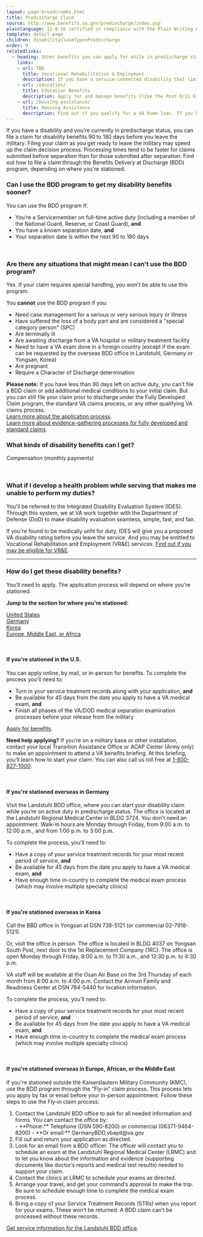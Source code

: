 ```yaml
---
layout: page-breadcrumbs.html
title: Predischarge Claim
source: http://www.benefits.va.gov/predischarge/index.asp
plainlanguage: 11-8-16 certified in compliance with the Plain Writing Act
template: detail-page
children: disabilityClaimTypesPredischarge
order: 9
relatedlinks:
  - heading: Other benefits you can apply for while in predischarge status
    links:   
    - url: TBD
      title: Vocational Rehabilitation & Employment
      description: If you have a service-connected disability that limits your ability to work or prevents you from working, find out how to apply for VR&E benefits and services like help exploring career options and getting more training if required.
    - url: /education/
      title: Education Benefits
      description: Apply for and manage benefits (like the Post-9/11 GI Bill benefits) that help you pay for college and training programs.
    - url: /housing-assistance/
      title: Housing Assistance
      description: Find out if you qualify for a VA home loan. If you have a service-connected disability, find out if you qualify for a housing grant to help you live more independently.
---
```


<div class="va-introtext">

If you have a disability and you’re currently in predischarge status, you can file a claim for disability benefits 90 to 180 days before you leave the military. Filing your claim as you get ready to leave the military may speed up the claim decision process. Processing times tend to be faster for claims submitted before separation than for those submitted after separation. Find out how to file a claim through the Benefits Delivery at Discharge (BDD) program, depending on where you're stationed.

</div>

<div class="feature" markdown="1">

### Can I use the BDD program to get my disability benefits sooner?
You can use the BDD program if:
-	You’re a Servicemember on full-time active duty (including a member of the National Guard, Reserve, or Coast Guard), **and**
- You have a known separation date, **and**
-	Your separation date is within the next 90 to 180 days 

<br>

### Are there any situations that might mean I can't use the BDD program?
Yes. If your claim requires special handling, you won't be able to use this program.

You **cannot** use the BDD program if you:
- Need case management for a serious or very serious injury or illness
- Have suffered the loss of a body part and are considered a "special category person" (SPC)
- Are terminally ill
- Are awaiting discharge from a VA hospital or military treatment facility
- Need to have a VA exam done in a foreign country (except if the exam can be requested by the overseas BDD office in Landstuhl, Germany or Yongsan, Korea)
- Are pregnant
- Require a Character of Discharge determination

**Please note:** If you have less than 90 days left on active duty, you can't file a BDD claim or add additional medical conditions to your initial claim. But you can still file your claim prior to discharge under the Fully Developed Claim program, the standard VA claims process, or any other qualifying VA claims process.</br>
[Learn more about the application process](/disability-benefits/apply/).</br>
[Learn more about evidence-gathering processes for fully developed and standard claims](/disability-benefits/apply/evidence/).

</div>

### What kinds of disability benefits can I get?
Compensation (monthly payments)

<br>

### What if I develop a health problem while serving that makes me unable to perform my duties?
You'll be referred to the Integrated Disability Evaluation System (IDES). Through this system, we at VA work together with the Department of Defense (DoD) to make disability evaluation seamless, simple, fast, and fair.

If you're found to be medically unfit for duty, IDES will give you a proposed VA disability rating before you leave the service. And you may be entitled to Vocational Rehabilitation and Employment (VR&E) services. [Find out if you may be eligible for VR&E](TBD).

-----

### How do I get these disability benefits? 
You'll need to apply. The application process will depend on where you're stationed.

**Jump to the section for where you're stationed:**

[United States](#stationed-us)</br>
[Germany](#stationed-germany)</br>
[Korea](#stationed-korea)<br>
[Europe, Middle East, or Africa](#stationed-emea)

<br>

<spand id="stationed-us">
           
#### If you're stationed in the U.S.
You can apply online, by mail, or in-person for benefits. To complete the process you'll need to:
- Turn in your service treatment records along with your application, **and**
- Be available for 45 days from the date you apply to have a VA medical exam, **and**
- Finish all phases of the VA/DOD medical separation examination processes before your release from the military

[Apply for benefits](/disability-benefits/apply/).

**Need help applying?** If you’re on a military base or other installation, contact your local Transition Assistance Office or ACAP Center (Army only) to make an appointment to attend a VA benefits briefing. At this briefing, you’ll learn how to start your claim. You can also call us toll free at <a href="tel:+18008271000">1-800-827-1000</a>.

<br>

<spand id="stationed-germany">

#### If you're stationed overseas in Germany
Visit the Landstuhl BDD office, where you can start your disability claim while you’re on active duty in predischarge status. The office is located at the Landstuhl Regional Medical Center in BLDG 3724. You don't need an appointment. Walk-in hours are Monday through Friday, from 9:00 a.m. to 12:00 p.m., and from 1:00 p.m. to 3:00 p.m.

To complete the process, you'll need to:
- Have a copy of your service treatment records for your most recent period of service, **and**
- Be available for 45 days from the date you apply to have a VA medical exam, **and**
- Have enough time in-country to complete the medical exam process (which may involve multiple specialty clinics)

<br>

<spand id="stationed-korea">

#### If you're stationed overseas in Korea
Call the BBD office in Yongsan at DSN 738-5121 (or commercial 02-7918-5121).  

Or, visit the office in person. The office is located in BLDG 4037 on Yongsan South Post, next door to the 1st Replacement Company (1RC). The office is open Monday through Friday, 8:00 a.m. to 11:30 a.m., and 12:30 p.m. to 4:30 p.m.
 
VA staff will be available at the Osan Air Base on the 3rd Thursday of each month from 8:00 a.m. to 4:00 p.m. Contact the Airman Family and Readiness Center at DSN 784-5440 for location information.

To complete the process, you'll need to:
- Have a copy of your service treatment records for your most recent period of service, **and**
- Be available for 45 days from the date you apply to have a VA medical exam, **and**
- Have enough time in-country to complete the medical exam process (which may involve multiple specialty clinics)

<br>

<spand id="stationed-emea">
  
#### If you're stationed overseas in Europe, African, or the Middle East
If you're stationed outside the Kaiserslautern Military Community (KMC), use the BDD program through the “Fly-in” claim process. This process lets you apply by fax or email before your in-person appointment. Follow these steps to use the Fly-in claim process:

<ol class="process">
  <li class="process-step list-one">Contact the Landstuhl BDD office to ask for all needed information and forms. You can contact the office by:<br>
  - **Phone:** Telephone (DSN 590-8200) or commercial (06371-9464-8200)
  - **Or email:** GermanyBDD.vbapit@va.gov</li>
  <li class="process-step list-two"> Fill out and return your application as directed.</li>
  <li class="process-step list-three">Look for an email from a BDD officer. The officer will contact you to schedule an exam at the Landstuhl Regional Medical Center (LRMC) and to let you know about the information and evidence (supporting documents like doctor’s reports and medical test results) needed to support your claim.</li>
  <li class="process-step list-four">Contact the clinics at LRMC to schedule your exams as directed.</li>
  <li class="process-step list-five">Arrange your travel, and get your command’s approval to make the trip. Be sure to schedule enough time to complete the medical exam process.</li>
  <li class="process-step list-six">Bring a copy of your Service Treatment Records (STRs) when you report for your exams. These won’t be returned. A BDD claim can’t be processed without these records.</li>

</ol>

[Get service information for the Landstuhl BDD office](http://rhce.amedd.army.mil/landstuhl/services.cfm?MTFinfo_id=733).
